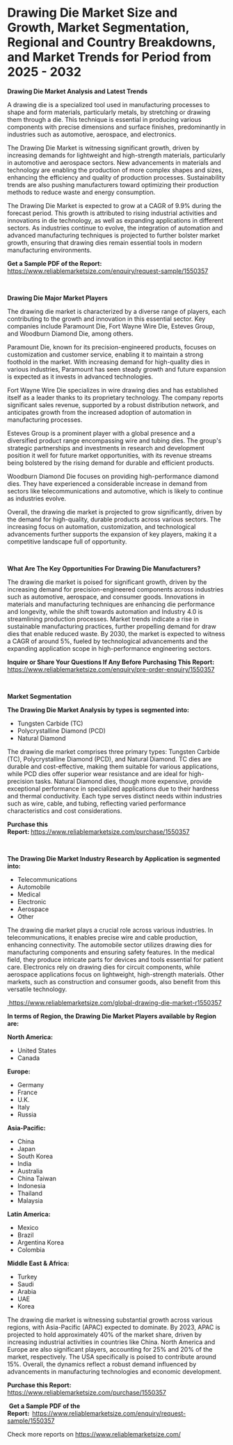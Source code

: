 <p><h1>Drawing Die Market Size and Growth, Market Segmentation, Regional and Country Breakdowns, and Market Trends for Period from 2025 -  2032</h1></p><p><strong>Drawing Die Market Analysis and Latest Trends</strong></p>
<p><p>A drawing die is a specialized tool used in manufacturing processes to shape and form materials, particularly metals, by stretching or drawing them through a die. This technique is essential in producing various components with precise dimensions and surface finishes, predominantly in industries such as automotive, aerospace, and electronics.</p><p>The Drawing Die Market is witnessing significant growth, driven by increasing demands for lightweight and high-strength materials, particularly in automotive and aerospace sectors. New advancements in materials and technology are enabling the production of more complex shapes and sizes, enhancing the efficiency and quality of production processes. Sustainability trends are also pushing manufacturers toward optimizing their production methods to reduce waste and energy consumption.</p><p>The Drawing Die Market is expected to grow at a CAGR of 9.9% during the forecast period. This growth is attributed to rising industrial activities and innovations in die technology, as well as expanding applications in different sectors. As industries continue to evolve, the integration of automation and advanced manufacturing techniques is projected to further bolster market growth, ensuring that drawing dies remain essential tools in modern manufacturing environments.</p></p>
<p><strong>Get a Sample PDF of the Report:&nbsp;</strong> <a href="https://www.reliablemarketsize.com/enquiry/request-sample/1550357?utm_campaign=1886&utm_medium=2&utm_source=Github&utm_content=ia&utm_term=06022025&utm_id=drawing-die">https://www.reliablemarketsize.com/enquiry/request-sample/1550357</a></p>
<p>&nbsp;</p>
<p><strong>Drawing Die Major Market Players</strong></p>
<p><p>The drawing die market is characterized by a diverse range of players, each contributing to the growth and innovation in this essential sector. Key companies include Paramount Die, Fort Wayne Wire Die, Esteves Group, and Woodburn Diamond Die, among others.</p><p>Paramount Die, known for its precision-engineered products, focuses on customization and customer service, enabling it to maintain a strong foothold in the market. With increasing demand for high-quality dies in various industries, Paramount has seen steady growth and future expansion is expected as it invests in advanced technologies.</p><p>Fort Wayne Wire Die specializes in wire drawing dies and has established itself as a leader thanks to its proprietary technology. The company reports significant sales revenue, supported by a robust distribution network, and anticipates growth from the increased adoption of automation in manufacturing processes.</p><p>Esteves Group is a prominent player with a global presence and a diversified product range encompassing wire and tubing dies. The group's strategic partnerships and investments in research and development position it well for future market opportunities, with its revenue streams being bolstered by the rising demand for durable and efficient products.</p><p>Woodburn Diamond Die focuses on providing high-performance diamond dies. They have experienced a considerable increase in demand from sectors like telecommunications and automotive, which is likely to continue as industries evolve.</p><p>Overall, the drawing die market is projected to grow significantly, driven by the demand for high-quality, durable products across various sectors. The increasing focus on automation, customization, and technological advancements further supports the expansion of key players, making it a competitive landscape full of opportunity.</p></p>
<p>&nbsp;</p>
<p><strong>What Are The Key Opportunities For Drawing Die Manufacturers?</strong></p>
<p><p>The drawing die market is poised for significant growth, driven by the increasing demand for precision-engineered components across industries such as automotive, aerospace, and consumer goods. Innovations in materials and manufacturing techniques are enhancing die performance and longevity, while the shift towards automation and Industry 4.0 is streamlining production processes. Market trends indicate a rise in sustainable manufacturing practices, further propelling demand for draw dies that enable reduced waste. By 2030, the market is expected to witness a CAGR of around 5%, fueled by technological advancements and the expanding application scope in high-performance engineering sectors.</p></p>
<p><strong>Inquire or Share Your Questions If Any Before Purchasing This Report:</strong> <a href="https://www.reliablemarketsize.com/enquiry/pre-order-enquiry/1550357?utm_campaign=1886&utm_medium=2&utm_source=Github&utm_content=ia&utm_term=06022025&utm_id=drawing-die">https://www.reliablemarketsize.com/enquiry/pre-order-enquiry/1550357</a></p>
<p>&nbsp;</p>
<p><strong>Market Segmentation</strong></p>
<p><strong>The Drawing Die Market Analysis by types is segmented into:</strong></p>
<p><ul><li>Tungsten Carbide (TC)</li><li>Polycrystalline Diamond (PCD)</li><li>Natural Diamond</li></ul></p>
<p><p>The drawing die market comprises three primary types: Tungsten Carbide (TC), Polycrystalline Diamond (PCD), and Natural Diamond. TC dies are durable and cost-effective, making them suitable for various applications, while PCD dies offer superior wear resistance and are ideal for high-precision tasks. Natural Diamond dies, though more expensive, provide exceptional performance in specialized applications due to their hardness and thermal conductivity. Each type serves distinct needs within industries such as wire, cable, and tubing, reflecting varied performance characteristics and cost considerations.</p></p>
<p><strong>Purchase this Report:&nbsp;</strong><a href="https://www.reliablemarketsize.com/purchase/1550357?utm_campaign=1886&utm_medium=2&utm_source=Github&utm_content=ia&utm_term=06022025&utm_id=drawing-die">https://www.reliablemarketsize.com/purchase/1550357</a></p>
<p>&nbsp;</p>
<p><strong>The Drawing Die Market Industry Research by Application is segmented into:</strong></p>
<p><ul><li>Telecommunications</li><li>Automobile</li><li>Medical</li><li>Electronic</li><li>Aerospace</li><li>Other</li></ul></p>
<p><p>The drawing die market plays a crucial role across various industries. In telecommunications, it enables precise wire and cable production, enhancing connectivity. The automobile sector utilizes drawing dies for manufacturing components and ensuring safety features. In the medical field, they produce intricate parts for devices and tools essential for patient care. Electronics rely on drawing dies for circuit components, while aerospace applications focus on lightweight, high-strength materials. Other markets, such as construction and consumer goods, also benefit from this versatile technology.</p></p>
<p><a href="https://www.reliablemarketsize.com/global-drawing-die-market-r1550357?utm_campaign=1886&utm_medium=2&utm_source=Github&utm_content=ia&utm_term=06022025&utm_id=drawing-die">&nbsp;https://www.reliablemarketsize.com/global-drawing-die-market-r1550357</a></p>
<p><strong>In terms of Region, the Drawing Die Market Players available by Region are:</strong></p>
<p>
    <p> <strong> North America: </strong>
        <ul>
            <li>United States</li>
            <li>Canada</li>
        </ul>
        </p> 
    <p> <strong> Europe: </strong>
        <ul>
            <li>Germany</li>
            <li>France</li>
            <li>U.K.</li>
            <li>Italy</li>
            <li>Russia</li>
        </ul>
        </p> 
    <p> <strong> Asia-Pacific: </strong>
        <ul>
            <li>China</li>
            <li>Japan</li>
            <li>South Korea</li>
            <li>India</li>
            <li>Australia</li>
            <li>China Taiwan</li>
            <li>Indonesia</li>
            <li>Thailand</li>
            <li>Malaysia</li>
        </ul>
        </p> 
    <p> <strong> Latin America: </strong>
        <ul>
            <li>Mexico</li>
            <li>Brazil</li>
            <li>Argentina Korea</li>
            <li>Colombia</li>
        </ul>
        </p> 
    <p> <strong> Middle East & Africa: </strong>
        <ul>
            <li>Turkey</li>
            <li>Saudi</li>
            <li>Arabia</li>
            <li>UAE</li>
            <li>Korea</li>
        </ul>
    </p>
    </p>
<p><p>The drawing die market is witnessing substantial growth across various regions, with Asia-Pacific (APAC) expected to dominate. By 2023, APAC is projected to hold approximately 40% of the market share, driven by increasing industrial activities in countries like China. North America and Europe are also significant players, accounting for 25% and 20% of the market, respectively. The USA specifically is poised to contribute around 15%. Overall, the dynamics reflect a robust demand influenced by advancements in manufacturing technologies and economic development.</p></p>
<p><strong>Purchase this Report: </strong><a href="https://www.reliablemarketsize.com/purchase/1550357?utm_campaign=1886&utm_medium=2&utm_source=Github&utm_content=ia&utm_term=06022025&utm_id=drawing-die">https://www.reliablemarketsize.com/purchase/1550357</a></p>
<p>&nbsp;<strong>Get a Sample PDF of the Report:&nbsp;&nbsp;</strong><a href="https://www.reliablemarketsize.com/enquiry/request-sample/1550357?utm_campaign=1886&utm_medium=2&utm_source=Github&utm_content=ia&utm_term=06022025&utm_id=drawing-die">https://www.reliablemarketsize.com/enquiry/request-sample/1550357</a></p>
<p><strong></strong></p>
<p>Check more reports on <a href="https://www.reliablemarketsize.com/?utm_campaign=1886&utm_medium=2&utm_source=Github&utm_content=ia&utm_term=06022025&utm_id=drawing-die">https://www.reliablemarketsize.com/</a></p>